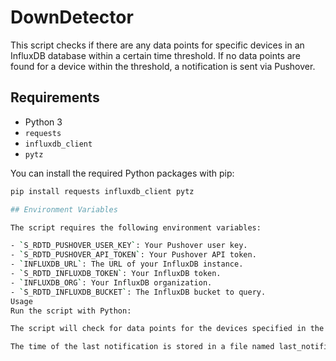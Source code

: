 # DownDetector

This script checks if there are any data points for specific devices in an InfluxDB database within a certain time threshold. If no data points are found for a device within the threshold, a notification is sent via Pushover.

## Requirements

- Python 3
- `requests`
- `influxdb_client`
- `pytz`

You can install the required Python packages with pip:

```bash
pip install requests influxdb_client pytz

## Environment Variables

The script requires the following environment variables:

- `S_RDTD_PUSHOVER_USER_KEY`: Your Pushover user key.
- `S_RDTD_PUSHOVER_API_TOKEN`: Your Pushover API token.
- `INFLUXDB_URL`: The URL of your InfluxDB instance.
- `S_RDTD_INFLUXDB_TOKEN`: Your InfluxDB token.
- `INFLUXDB_ORG`: Your InfluxDB organization.
- `S_RDTD_INFLUXDB_BUCKET`: The InfluxDB bucket to query.
Usage
Run the script with Python:

The script will check for data points for the devices specified in the device_ids list within the last alert_threshold_minutes minutes. If no data points are found for a device, a notification will be sent.

The time of the last notification is stored in a file named last_notification_time.txt. A new notification will only be sent if at least 60 minutes have passed since the last notification, or if data points are found for a device.
